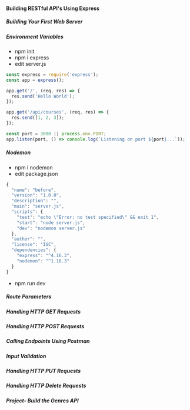 #### Building RESTful API's Using Express

##### Building Your First Web Server
##### Environment Variables
* npm init
* npm i express
* edit server.js
```javascript
const express = require('express');
const app = express();

app.get('/', (req, res) => {
  res.send('Hello World');
});

app.get('/api/courses', (req, res) => {
  res.send([1, 2, 3]);
});

const port = 3000 || process.env.PORT;
app.listen(port, () => console.log(`Listening on port ${port}...`));
```

##### Nodemon
* npm i nodemon
* edit package.json
```javascript
{
  "name": "before",
  "version": "1.0.0",
  "description": "",
  "main": "server.js",
  "scripts": {
    "test": "echo \"Error: no test specified\" && exit 1",
    "start": "node server.js",
    "dev": "nodemon server.js"
  },
  "author": "",
  "license": "ISC",
  "dependencies": {
    "express": "^4.16.3",
    "nodemon": "^1.18.3"
  }
}
```
* npm run dev

##### Route Parameters

##### Handling HTTP GET Requests
##### Handling HTTP POST Requests
##### Calling Endpoints Using Postman
##### Input Validation
##### Handling HTTP PUT Requests
##### Handling HTTP Delete Requests
##### Project- Build the Genres API
